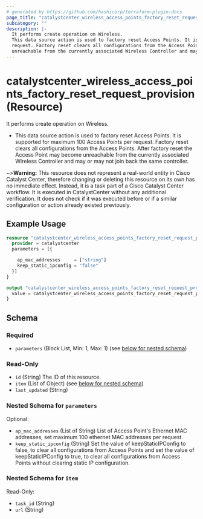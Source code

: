 ```yaml
---
# generated by https://github.com/hashicorp/terraform-plugin-docs
page_title: "catalystcenter_wireless_access_points_factory_reset_request_provision Resource - terraform-provider-catalystcenter"
subcategory: ""
description: |-
  It performs create operation on Wireless.
  This data source action is used to factory reset Access Points. It is supported for maximum 100 Access Points per
  request. Factory reset clears all configurations from the Access Points. After factory reset the Access Point may become
  unreachable from the currently associated Wireless Controller and may or may not join back the same controller.
---
```


# catalystcenter_wireless_access_points_factory_reset_request_provision (Resource)

It performs create operation on Wireless.

- This data source action is used to factory reset Access Points. It is supported for maximum 100 Access Points per
request. Factory reset clears all configurations from the Access Points. After factory reset the Access Point may become
unreachable from the currently associated Wireless Controller and may or may not join back the same controller.


~>**Warning:**
This resource does not represent a real-world entity in Cisco Catalyst Center, therefore changing or deleting this resource on its own has no immediate effect.
Instead, it is a task part of a Cisco Catalyst Center workflow. It is executed in CatalystCenter without any additional verification. It does not check if it was executed before or if a similar configuration or action already existed previously.

## Example Usage

```terraform
resource "catalystcenter_wireless_access_points_factory_reset_request_provision" "example" {
  provider = catalystcenter
  parameters = [{

    ap_mac_addresses     = ["string"]
    keep_static_ipconfig = "false"
  }]
}

output "catalystcenter_wireless_access_points_factory_reset_request_provision_example" {
  value = catalystcenter_wireless_access_points_factory_reset_request_provision.example
}
```

<!-- schema generated by tfplugindocs -->
## Schema

### Required

- `parameters` (Block List, Min: 1, Max: 1) (see [below for nested schema](#nestedblock--parameters))

### Read-Only

- `id` (String) The ID of this resource.
- `item` (List of Object) (see [below for nested schema](#nestedatt--item))
- `last_updated` (String)

<a id="nestedblock--parameters"></a>
### Nested Schema for `parameters`

Optional:

- `ap_mac_addresses` (List of String) List of Access Point's Ethernet MAC addresses, set maximum 100 ethernet MAC addresses per request.
- `keep_static_ipconfig` (String) Set the value of keepStaticIPConfig to false, to clear all configurations from Access Points and set the value of keepStaticIPConfig to true, to clear all configurations from Access Points without clearing static IP configuration.


<a id="nestedatt--item"></a>
### Nested Schema for `item`

Read-Only:

- `task_id` (String)
- `url` (String)
